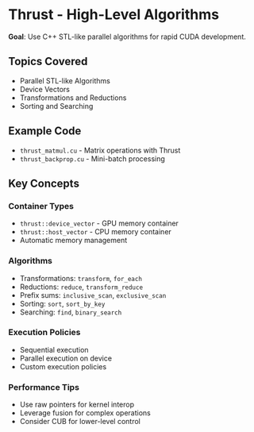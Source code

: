 # Thrust - High-Level Algorithms

**Goal**: Use C++ STL-like parallel algorithms for rapid CUDA development.

## Topics Covered

- Parallel STL-like Algorithms
- Device Vectors
- Transformations and Reductions
- Sorting and Searching

## Example Code

- `thrust_matmul.cu` - Matrix operations with Thrust
- `thrust_backprop.cu` - Mini-batch processing

## Key Concepts

### Container Types
- `thrust::device_vector` - GPU memory container
- `thrust::host_vector` - CPU memory container
- Automatic memory management

### Algorithms
- Transformations: `transform`, `for_each`
- Reductions: `reduce`, `transform_reduce`
- Prefix sums: `inclusive_scan`, `exclusive_scan`
- Sorting: `sort`, `sort_by_key`
- Searching: `find`, `binary_search`

### Execution Policies
- Sequential execution
- Parallel execution on device
- Custom execution policies

### Performance Tips
- Use raw pointers for kernel interop
- Leverage fusion for complex operations
- Consider CUB for lower-level control